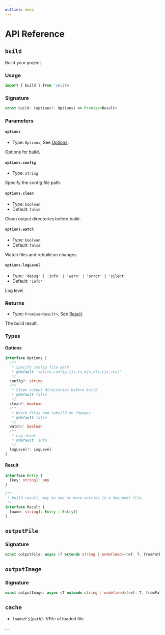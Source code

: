 ```yaml
---
outline: deep
---
```


# API Reference

## `build`

Build your project.

### Usage

```ts
import { build } from 'velite'
```

### Signature

```ts
const build: (options?: Options) => Promise<Result>
```

### Parameters

#### `options`

- Type: `Options`, See [Options](#options).

Options for build.

#### `options.config`

- Type: `string`

Specify the config file path.

#### `options.clean`

- Type: `boolean`
- Default: `false`

Clean output directories before build.

#### `options.watch`

- Type: `boolean`
- Default: `false`

Watch files and rebuild on changes.

<!-- #### `options.production`

- Type: `boolean`
- Default: `false`

Whether to build in production mode. -->

#### `options.logLevel`

- Type: `'debug' | 'info' | 'warn' | 'error' | 'silent'`
- Default: `'info'`

Log level.

### Returns

- Type: `Promise<Result>`, See [Result](#result).

The build result.

### Types

#### Options

```ts
interface Options {
  /**
   * Specify config file path
   * @default 'velite.config.{js,ts,mjs,mts,cjs,cts}'
   */
  config?: string
  /**
   * Clean output directories before build
   * @default false
   */
  clean?: boolean
  /**
   * Watch files and rebuild on changes
   * @default false
   */
  watch?: boolean
  /**
   * Log level
   * @default 'info'
   */
  logLevel?: LogLevel
}
```

#### Result

```ts
interface Entry {
  [key: string]: any
}

/**
 * build result, may be one or more entries in a document file
 */
interface Result {
  [name: string]: Entry | Entry[]
}
```

## `outputFile`

### Signature

```ts
const outputFile: async <T extends string | undefined>(ref: T, fromPath: string) => Promise<T>
```

## `outputImage`

### Signature

```ts
const outputImage: async <T extends string | undefined>(ref: T, fromPath: string) => Promise<Image | T>
```

## `cache`

- `loaded:${path}`: VFile of loaded file.

...
